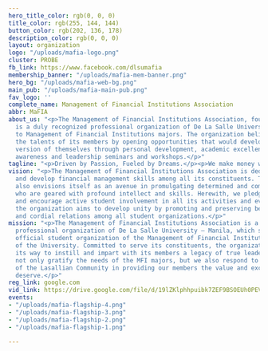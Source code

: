 ```yaml
---
hero_title_color: rgb(0, 0, 0)
title_color: rgb(255, 144, 144)
button_color: rgb(202, 136, 178)
description_color: rgb(0, 0, 0)
layout: organization
logo: "/uploads/mafia-logo.png"
cluster: PROBE
fb_link: https://www.facebook.com/dlsumafia
membership_banner: "/uploads/mafia-mem-banner.png"
hero_bg: "/uploads/mafia-web-bg.png"
main_pub: "/uploads/mafia-main-pub.png"
fav_logo: ''
complete_name: Management of Financial Institutions Association
abbr: MaFIA
about_us: "<p>The Management of Financial Institutions Association, founded in 1978
  is a duly recognized professional organization of De La Salle University that caters
  to Management of Financial Institutions majors. The organization believes in nurturing
  the talents of its members by opening opportunities that would develop the best
  version of themselves through personal development, academic excellence, social
  awareness and leadership seminars and workshops.</p>"
tagline: "<p>Driven by Passion, Fueled by Dreams.</p><p>We make money work. </p>"
vision: "<p>The Management of Financial Institutions Association is dedicated to foster
  and develop financial management skills among all its constituents. The organization
  also envisions itself as an avenue in promulgating determined and competitive leaders
  who are geared with profound intellect and skills. Herewith, we pledge to support
  and encourage active student involvement in all its activities and events. Lastly,
  the organization aims to develop unity by promoting and preserving benevolent communications
  and cordial relations among all student organizations.</p>"
mission: "<p>The Management of Financial Institutions Association is a duly recognized
  professional organization of De La Salle University – Manila, which serves as the
  official student organization of the Management of Financial Institutions majors
  of the University. Committed to serve its constituents, the organization will struggle
  its way to instill and impart with its members a legacy of true leadership. We do
  not only gratify the needs of the MFI majors, but we also respond to the demands
  of the Lasallian Community in providing our members the value and excellence they
  deserve.</p>"
reg_link: google.com
vid_link: https://drive.google.com/file/d/19lZKlphhpuibk7ZEF9BSOEUh0PEVF8xe/preview
events:
- "/uploads/mafia-flagship-4.png"
- "/uploads/mafia-flagship-3.png"
- "/uploads/mafia-flagship-2.png"
- "/uploads/mafia-flagship-1.png"

---
```

